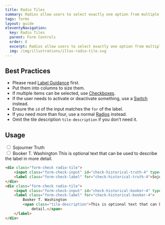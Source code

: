 ```yaml
---
title: Radio Tiles
summary: Radios allow users to select exactly one option from multiple options.
tags: forms
layout: guide
eleventyNavigation:
  key: Radio Tiles
  parent: Form Controls
  order: 8
  excerpt: Radios allow users to select exactly one option from multiple options.
  img: /img/illustrations/illus-radio-tile.svg
---
```


## Best Practices

- Please read [Label Guidance](/form-controls/labels-guidance) first.
- Put them into columns to size them.
- If multiple items can be selected, use [Checkboxes](/form-controls/checkboxes).
- If the user needs to activate or deactivate something, use a [Switch](/form-controls/switches) instead.
- Ensure the `id` of the input matches the `for` of the label.
- If you need more than four, use a normal [Radios](/form-controls/radios/) instead.
- Omit the tile description `tile-description` if you don’t need it.

## Usage

<div class="form-check radio-tile">
	<input class="form-check-input" id="check-historical-truth-4" type="radio" name="historical-figures" value="sojourner-truth" />
	<label class="form-check-label" for="check-historical-truth-4">Sojourner Truth</label>
</div>
<div class="form-check radio-tile">
	<input class="form-check-input" id="check-historical-booker-4" type="radio" name="historical-figures" value="sojourner-truth" />
	<label class="form-check-label" for="check-historical-booker-4">
		Booker T. Washington
		<span class="tile-description">This is optional text that can be used to describe the label in more
			detail.</span>
	</label>
</div>

```html
<div class="form-check radio-tile">
	<input class="form-check-input" id="check-historical-truth-4" type="radio" name="historical-figures" value="sojourner-truth" />
	<label class="form-check-label" for="check-historical-truth-4">Sojourner Truth</label>
</div>
<div class="form-check radio-tile">
	<input class="form-check-input" id="check-historical-booker-4" type="radio" name="historical-figures" value="sojourner-truth" />
	<label class="form-check-label" for="check-historical-booker-4">
		Booker T. Washington
		<span class="tile-description">This is optional text that can be used to describe the label in more
			detail.</span>
	</label>
</div>
```